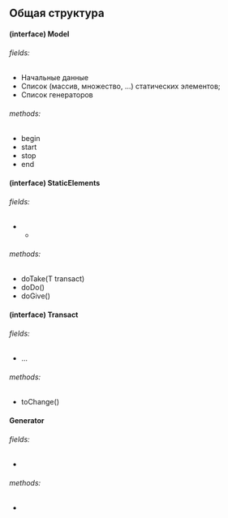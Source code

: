  ## Общая структура


 #### (interface) Model
 ###### fields:
 * Начальные данные
 * Список (массив, множество, ...) статических элементов;
 * Список генераторов
 ###### methods:
 * begin
 * start
 * stop
 * end
 
 
 #### (interface) StaticElements
 ###### fields:
 * -
 ###### methods:
 * doTake(T transact)
 * doDo()
 * doGive()
 
 
 #### (interface) Transact
 ###### fields:
 * ...
 ###### methods:
 * toChange()
 
 
 #### Generator
 ###### fields:
 * 
 ###### methods:
 * 